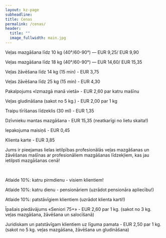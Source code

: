 ```yaml
---
layout: kz-page
subheadline:
title: Cenas
permalink: /cenas/
header:
  title: ""
  image_fullwidth: main.jpg
---
```


Veļas mazgāšana līdz 10 kg (40°/60-90°) — EUR 9,25/ EUR 9,90

Veļas mazgāšana līdz 18 kg (40°/60-90°) — EUR 14,60/ EUR 15,35

Veļas žāvēšana līdz 14 kg (15 min) - EUR 3,75

Veļas žāvēšana līdz 25 kg (15 min) - EUR 4,30

Pakalpojums «Izmazgā manā vietā» - EUR 2,60 par katru mašīnu

Veļas gludināšana (sakot no 5 kg.) - EUR 2,00 par 1 kg

Traipu tīrīšanas līdzeklis (30 ml) - EUR 1,35

Dzīvnieku mantas mazgāšana - EUR 15,35 (neatkarīgi no lietu skaita!)

Iepakojuma maisiņš - EUR 0,45

Klienta karte - EUR 3,85

Jums ir pieejamas lielas ietilpības profesionālās veļas mazgāšanas un žāvēšanas mašīnas ar profesionāliem mazgāšanas līdzekļiem, kas jau ietilpsti mazgāšanas cenā!

<br/>

Atlaide 10%: katru pirmdienu - visiem klientiem!

Atlaide 10%: katru dienu - pensionāriem (uzrādot pensionāra apliecību!)

Atlaide 10%: patstāvīgiem klientiem (uzrādot klienta karti!)

Īpašais piedāvājums «Seniori 75+» - EUR 2,60 par 1 kg. (sakot no 3 kg. veļas mazgāšana, žāvēšana un salocīšanā)

Juridiskam un patstāvīgam klientiem uz līguma pamata - EUR 2,50 par 1 kg. (sakot no 5 kg. veļas mazgāšana, žāvēšana un gludināšana)
